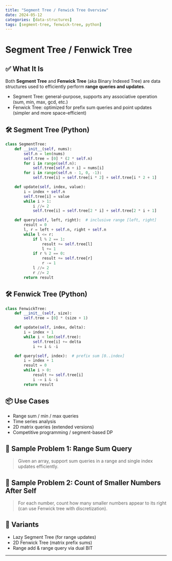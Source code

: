 ```yaml
---
title: "Segment Tree / Fenwick Tree Overview"
date: 2024-05-12
categories: [data-structures]
tags: [segment-tree, fenwick-tree, python]
---
```


# Segment Tree / Fenwick Tree

## ✅ What It Is

Both **Segment Tree** and **Fenwick Tree** (aka Binary Indexed Tree) are data structures used to efficiently perform **range queries and updates**.

- Segment Tree: general-purpose, supports any associative operation (sum, min, max, gcd, etc.)
- Fenwick Tree: optimized for prefix sum queries and point updates (simpler and more space-efficient)

## 🛠️ Segment Tree (Python)

```python
class SegmentTree:
    def __init__(self, nums):
        self.n = len(nums)
        self.tree = [0] * (2 * self.n)
        for i in range(self.n):
            self.tree[self.n + i] = nums[i]
        for i in range(self.n - 1, 0, -1):
            self.tree[i] = self.tree[i * 2] + self.tree[i * 2 + 1]

    def update(self, index, value):
        i = index + self.n
        self.tree[i] = value
        while i > 1:
            i //= 2
            self.tree[i] = self.tree[2 * i] + self.tree[2 * i + 1]

    def query(self, left, right):  # inclusive range [left, right]
        result = 0
        l, r = left + self.n, right + self.n
        while l <= r:
            if l % 2 == 1:
                result += self.tree[l]
                l += 1
            if r % 2 == 0:
                result += self.tree[r]
                r -= 1
            l //= 2
            r //= 2
        return result
```

## 🛠️ Fenwick Tree (Python)

```python
class FenwickTree:
    def __init__(self, size):
        self.tree = [0] * (size + 1)

    def update(self, index, delta):
        i = index + 1
        while i < len(self.tree):
            self.tree[i] += delta
            i += i & -i

    def query(self, index):  # prefix sum [0..index]
        i = index + 1
        result = 0
        while i > 0:
            result += self.tree[i]
            i -= i & -i
        return result
```

## 📦 Use Cases

- Range sum / min / max queries
- Time series analysis
- 2D matrix queries (extended versions)
- Competitive programming / segment-based DP

## 📘 Sample Problem 1: Range Sum Query

> Given an array, support sum queries in a range and single index updates efficiently.

## 📘 Sample Problem 2: Count of Smaller Numbers After Self

> For each number, count how many smaller numbers appear to its right (can use Fenwick tree with discretization).

## 🔁 Variants

- Lazy Segment Tree (for range updates)
- 2D Fenwick Tree (matrix prefix sums)
- Range add & range query via dual BIT

---

